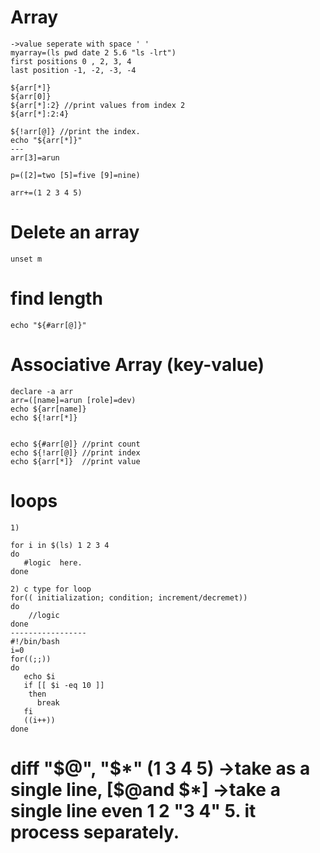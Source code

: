 # Array
 ```
 ->value seperate with space ' '
 myarray=(ls pwd date 2 5.6 "ls -lrt")
 first positions 0 , 2, 3, 4
 last position -1, -2, -3, -4
 
 ${arr[*]}
 ${arr[0]}
 ${arr[*]:2} //print values from index 2
 ${arr[*]:2:4}
 
 ${!arr[@]} //print the index.
 echo "${arr[*]}"
 ---
 arr[3]=arun
 
 p=([2]=two [5]=five [9]=nine)
 
 arr+=(1 2 3 4 5)
 ```
 # Delete an array 
  ``` 
  unset m
  ```
 # find length
 ```
 echo "${#arr[@]}"
 ```
 # Associative Array  (key-value)
 ```
 declare -a arr
 arr=([name]=arun [role]=dev)
 echo ${arr[name]}
 echo ${!arr[*]}
 
 
 echo ${#arr[@]} //print count
 echo ${!arr[@]} //print index
 echo ${arr[*]}  //print value
 ```
# loops
 ```
 1)
 
 for i in $(ls) 1 2 3 4 
 do
    #logic  here.
 done
 
 2) c type for loop
 for(( initialization; condition; increment/decremet))
 do
     //logic
 done
 -----------------
#!/bin/bash
i=0 
for((;;))
do
    echo $i
    if [[ $i -eq 10 ]]
     then
       break
    fi
    ((i++))
 done
 ```
# diff "$@", "$\*" (1 3 4 5) ->take as a single line, [$@and $\*] ->take a single line even 1 2 "3 4" 5. it process separately.
